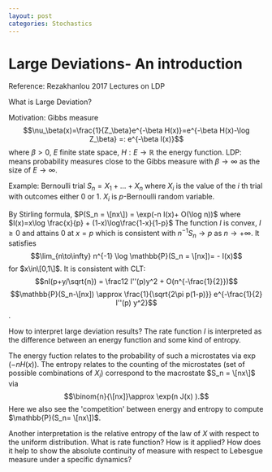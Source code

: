 ```yaml
---
layout: post
categories: Stochastics
---
```


# Large Deviations- An introduction
Reference: Rezakhanlou 2017 Lectures on LDP

What is Large Deviation?

Motivation: 
Gibbs measure
$$\nu_\beta(x)=\frac{1}{Z_\beta}e^{-\beta H(x)}=e^{-\beta H(x)-\log Z_\beta} =: e^{-\beta I(x)}$$
where $\beta>0$, $E$ finite state space, $H:E\to\mathbb{R}$ the energy function.
LDP: means probability measures close to the Gibbs measure with $\beta \to \infty$ as the size of $E \to \infty$.

Example: Bernoulli trial
$S_n = X_1 + ... + X_n$ where $X_i$ is the value of the $i$ th trial with outcomes either $0$ or $1$. $X_i$ is $p$-Bernoulli random variable.

By Stirling formula,
$P(S_n = \[nx\]) = \exp(-n I(x)+ O(\log n))$ where $I(x)=x\log \frac{x}{p} + (1-x)\log\frac{1-x}{1-p}$
The function $I$ is convex, $I\ge 0$ and attains $0$ at $x=p$ which is consistent with $n^{-1} S_n \to p$ as $n\to +\infty$. It satisfies 
$$\lim_{n\to\infty} n^{-1} \log \mathbb{P}(S_n = \[nx])= - I(x)$$ for $x\in\[0,1\]$.
It is consistent with CLT:
$$nI(p+y/\sqrt{n}) = \frac12 I''(p)y^2 + O(n^{-\frac{1}{2}})$$
$$\mathbb{P}(S_n-\[nx]) \approx \frac{1}{\sqrt{2\pi p(1-p)}} e^{-\frac{1}{2} I''(p) y^2}$$.

How to interpret large deviation results?
The rate function $I$ is interpreted as the difference between an energy function and some kind of entropy.

The energy fuction relates to the probability of such a microstates via $\exp(-n H(x))$.
The entropy relates to the counting of the microstates (set of possible combinations of $X_i$) correspond to the macrostate $S_n = \[nx\]$ via 
$$\binom{n}{\[nx]}\approx \exp(n J(x) ).$$ Here we also see the 'competition' between energy and entropy to compute $\mathbb{P}(S_n= \[nx\])$.

Another interpretation is the relative entropy of the law of $X$ with respect to the uniform distribution.
What is rate function?
How is it applied?
How does it help to show the absolute continuity of measure with respect to Lebesgue measure under a specific dynamics?
